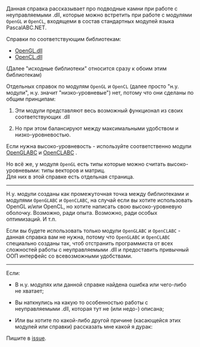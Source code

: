 ﻿


Данная справка рассказывает про подводные камни при работе с неуправляемыми .dll,
которые можно встретить при работе с модулями `OpenGL` и `OpenCL`, входящеми в состав стандартных модулей языка PascalABC.NET.

Справки по соответствующим библиотекам:
- [OpenGL.dll](https://www.khronos.org/registry/OpenGL/specs/gl/)
- [OpenCL.dll](https://www.khronos.org/registry/OpenCL/)

(Далее "исходные библиотеки" относится сразу к обоим этим библиотекам)

Отдельных справок по модулям `OpenGL` и `OpenCL` (далее просто "н.у. модули", н.у. значит "низко-уровневые")
нет, потому что они сделаны по общим принципам:

1. Эти модули представляют весь возможный функционал из своих соответствующих .dll

2. Но при этом балансируют между максимальными удобством и низко-уровневостью.

Если нужна высоко-уровневость - используйте соответственно модули
[OpenGLABC](Справка%20OpenGLABC.html)
и
[OpenCLABC](Справка%20OpenCLABC.html)
.

Но всё же, у модуля `OpenGL` есть типы которые можно считать высоко-уровневыми: типы векторов и матриц.\
Для них в этой справке есть <a path="Особые типы модуля OpenGL">отдельная страница</a>.

---

Н.у. модули созданы как промежуточная точка между библиотеками и модулями `OpenGLABC` и `OpenCLABC`,
на случай если вы хотите использовать OpenGL и/или OpenCL, но хотите написать свою высоко-уровневую оболочку.
Возможно, ради опыта. Возможно, ради особых оптимизаций. И т.п.

Если вы будете использовать только модули `OpenGLABC` и `OpenCLABC` - данная справка вам не нужна,
потому что `OpenGLABC` и `OpenCLABC` специально созданы так, чтоб отстранить программиста от всех сложностей
работы с неуправляемыми .dll и предоставить привычный ООП интерфейс со всевозможными удобствами.

---

Если:

- В н.у. модулях или данной справке найдена ошибка или чего-либо не хватает;

- Вы наткнулись на какую то особенностью работы с неуправляемыми .dll, которая тут не (или недо-) описана;

- Или вы хотите по какой-либо другой причине (касающейся этих модулей или справки) рассказать мне какой я дурак:

Пишите в [issue](https://github.com/SunSerega/POCGL/issues).


